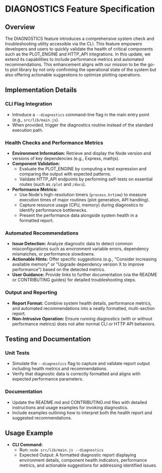 # DIAGNOSTICS Feature Specification

## Overview
The DIAGNOSTICS feature introduces a comprehensive system check and troubleshooting utility accessible via the CLI. This feature empowers developers and users to quickly validate the health of critical components such as the PLOT_ENGINE and HTTP_API integrations. In this update, we extend its capabilities to include performance metrics and automated recommendations. This enhancement aligns with our mission to be the go-to plot library by not only confirming the operational state of the system but also offering actionable suggestions to optimize plotting operations.

## Implementation Details
### CLI Flag Integration
- Introduce a `--diagnostics` command-line flag in the main entry point (e.g., `src/lib/main.js`).
- When provided, trigger the diagnostics routine instead of the standard execution path.

### Health Checks and Performance Metrics
- **Environment Information:** Retrieve and display the Node version and versions of key dependencies (e.g., Express, mathjs).
- **Component Validation:**
  - Evaluate the PLOT_ENGINE by computing a test expression and comparing the output with expected patterns.
  - Validate HTTP_API endpoints by performing self-tests on essential routes (such as `/plot` and `/docs`).
- **Performance Metrics:**
  - Use Node's high-resolution timers (`process.hrtime`) to measure execution times of major routines (plot generation, API handling).
  - Capture resource usage (CPU, memory) during diagnostics to identify performance bottlenecks.
  - Present the performance data alongside system health in a formatted report.

### Automated Recommendations
- **Issue Detection:** Analyze diagnostic data to detect common misconfigurations such as environment variable errors, dependency mismatches, or performance slowdowns.
- **Actionable Hints:** Offer specific suggestions (e.g., "Consider increasing available memory" or "Upgrade dependency version X to improve performance") based on the detected metrics.
- **User Guidance:** Provide links to further documentation (via the README or CONTRIBUTING guides) for detailed troubleshooting steps.

### Output and Reporting
- **Report Format:** Combine system health details, performance metrics, and automated recommendations into a neatly formatted, multi-section report.
- **Non-Intrusive Operation:** Ensure running diagnostics (with or without performance metrics) does not alter normal CLI or HTTP API behaviors.

## Testing and Documentation
### Unit Tests
- Simulate the `--diagnostics` flag to capture and validate report output including health metrics and recommendations.
- Verify that diagnostic data is correctly formatted and aligns with expected performance parameters.

### Documentation
- Update the README.md and CONTRIBUTING.md files with detailed instructions and usage examples for invoking diagnostics.
- Include examples outlining how to interpret both the health report and suggested recommendations.

## Usage Example
- **CLI Command:**
  - Run: `node src/lib/main.js --diagnostics`
  - Expected Output: A formatted diagnostic report displaying environment details, component health indicators, performance metrics, and actionable suggestions for addressing identified issues.